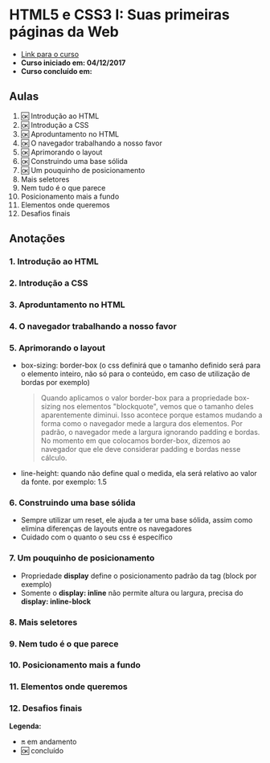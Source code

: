 # HTML5 e CSS3 I: Suas primeiras páginas da Web

- [Link para o curso](https://cursos.alura.com.br/course/introducao-html-css)
- **Curso iniciado em: 04/12/2017**
- **Curso concluído em:**

## Aulas

1. :ok: Introdução ao HTML
2. :ok: Introdução a CSS
3. :ok: Aproduntamento no HTML
4. :ok: O navegador trabalhando a nosso favor
5. :ok: Aprimorando o layout
6. :ok: Construindo uma base sólida
7. :ok: Um pouquinho de posicionamento
8. Mais seletores
9. Nem tudo é o que parece
10. Posicionamento mais a fundo
11. Elementos onde queremos
12. Desafios finais

## Anotações

### 1. Introdução ao HTML

### 2. Introdução a CSS

### 3. Aproduntamento no HTML

### 4. O navegador trabalhando a nosso favor

### 5. Aprimorando o layout

- box-sizing: border-box (o css definirá que o tamanho definido será para o elemento inteiro, não só para o conteúdo, em caso de utilização de bordas por exemplo)
    > Quando aplicamos o valor border-box para a propriedade box-sizing nos elementos "blockquote", vemos que o tamanho deles aparentemente diminui. Isso acontece porque estamos mudando a forma como o navegador mede a largura dos elementos.
    > Por padrão, o navegador mede a largura ignorando padding e bordas. No momento em que colocamos border-box, dizemos ao navegador que ele deve considerar padding e bordas nesse cálculo.

- line-height: quando não define qual o medida, ela será relativo ao valor da fonte. por exemplo: 1.5

### 6. Construindo uma base sólida

- Sempre utilizar um reset, ele ajuda a ter uma base sólida, assim como elimina diferenças de layouts entre os navegadores
- Cuidado com o quanto o seu css é específico

### 7. Um pouquinho de posicionamento

- Propriedade **display** define o posicionamento padrão da tag (block por exemplo)
- Somente o **display: inline** não permite altura ou largura, precisa do **display: inline-block**

### 8. Mais seletores

### 9. Nem tudo é o que parece

### 10. Posicionamento mais a fundo

### 11. Elementos onde queremos

### 12. Desafios finais

**Legenda:**

- :on: em andamento
- :ok: concluído
